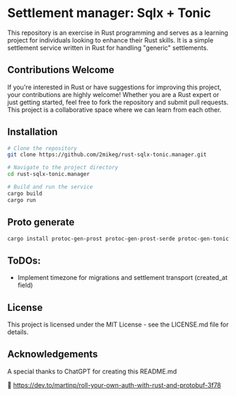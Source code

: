 # Settlement manager: Sqlx + Tonic

This repository is an exercise in Rust programming and serves as a learning project for individuals looking to enhance their Rust skills. It is a simple settlement service written in Rust for handling "generic" settlements.

## Contributions Welcome

If you're interested in Rust or have suggestions for improving this project, your contributions are highly welcome! Whether you are a Rust expert or just getting started, feel free to fork the repository and submit pull requests. This project is a collaborative space where we can learn from each other.

## Installation

```bash
# Clone the repository
git clone https://github.com/2mikeg/rust-sqlx-tonic.manager.git

# Navigate to the project directory
cd rust-sqlx-tonic.manager

# Build and run the service
cargo build
cargo run
```

## Proto generate
```bash
cargo install protoc-gen-prost protoc-gen-prost-serde protoc-gen-tonic protoc-gen-prost-crate
```

## ToDOs:
- Implement timezone for migrations and settlement transport (created_at field)

## License
This project is licensed under the MIT License - see the LICENSE.md file for details.

## Acknowledgements
A special thanks to ChatGPT for creating this README.md

👀
https://dev.to/martinp/roll-your-own-auth-with-rust-and-protobuf-3f78